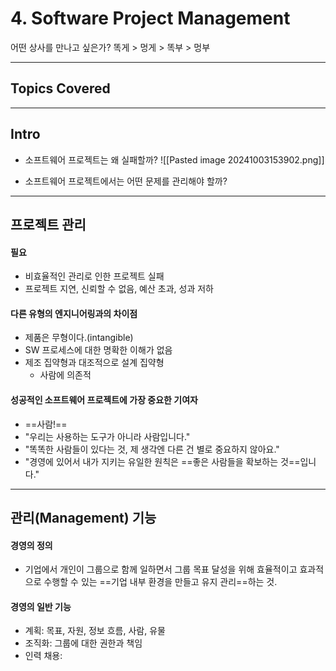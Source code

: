 # 4. Software Project Management
어떤 상사를 만나고 싶은가?
똑게 > 멍게 > 똑부 > 멍부

---
## Topics Covered
---
## Intro
- 소프트웨어 프로젝트는 왜 실패할까?
![[Pasted image 20241003153902.png]]

- 소프트웨어 프로젝트에서는 어떤 문제를 관리해야 할까?

---
## 프로젝트 관리
#### 필요
- 비효율적인 관리로 인한 프로젝트 실패
- 프로젝트 지연, 신뢰할 수 없음, 예산 초과, 성과 저하

#### 다른 유형의 엔지니어링과의 차이점
- 제품은 무형이다.(intangible)
- SW 프로세스에 대한 명확한 이해가 없음
- 제조 집약형과 대조적으로 설계 집약형
	- 사람에 의존적

#### 성공적인 소프트웨어 프로젝트에 가장 중요한 기여자
- ==사람!==
- "우리는 사용하는 도구가 아니라 사람입니다."
- "똑똑한 사람들이 있다는 것, 제 생각엔 다른 건 별로 중요하지 않아요."
- "경영에 있어서 내가 지키는 유일한 원칙은 ==좋은 사람들을 확보하는 것==입니다."

---
## 관리(Management) 기능
#### 경영의 정의
- 기업에서 개인이 그룹으로 함께 일하면서 그룹 목표 달성을 위해 효율적이고 효과적으로 수행할 수 있는 ==기업 내부 환경을 만들고 유지 관리==하는 것.

#### 경영의 일반 기능
- 계획: 목표, 자원, 정보 흐름, 사람, 유물
- 조직화: 그룹에 대한 권한과 책임
- 인력 채용: